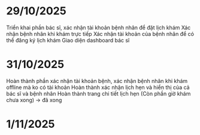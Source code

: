 # 29/10/2025
Triển khai phần bác sĩ, xác nhận tài khoản bệnh nhân để đặt lịch khám
Xác nhận bệnh nhân khi khám trực tiếp
Xác nhận tài khoản của bệnh nhân để có thể đăng ký lịch khám
Giao diện dashboard bác sĩ


# 31/10/2025

Hoàn thành phần xác nhận tài khoản bệnh, xác nhận bệnh nhân khi khám offline mà ko có tài khoản
Hoàn thành xác nhận lịch hẹn và hiển thị của cả bác sĩ và bệnh nhân
Hoàn thành trang chi tiết lịch hẹn (Còn phần giờ khám chưa xong) -> đã xong

# 1/11/2025